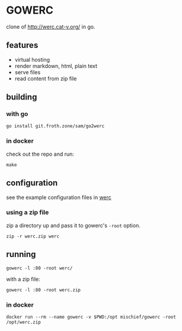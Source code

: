 # GOWERC

clone of http://werc.cat-v.org/ in go.

## features
* virtual hosting
* render markdown, html, plain text
* serve files
* read content from zip file

## building

### with go

	go install git.froth.zone/sam/go2werc

### in docker

check out the repo and run:

	make

## configuration

see the example configuration files in [werc](werc)

### using a zip file

zip a directory up and pass it to gowerc's `-root` option.

	zip -r werc.zip werc

## running

	gowerc -l :80 -root werc/

with a zip file:

	gowerc -l :80 -root werc.zip

### in docker

	docker run --rm --name gowerc -v $PWD:/opt mischief/gowerc -root /opt/werc.zip

